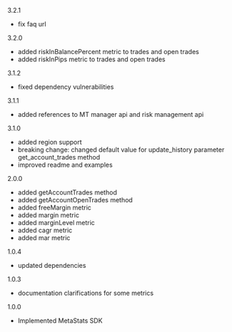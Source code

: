 3.2.1
  - fix faq url

3.2.0
  - added riskInBalancePercent metric to trades and open trades
  - added riskInPips metric to trades and open trades

3.1.2
  - fixed dependency vulnerabilities

3.1.1
  - added references to MT manager api and risk management api

3.1.0
  - added region support
  - breaking change: changed default value for update_history parameter get_account_trades method
  - improved readme and examples

2.0.0
  - added getAccountTrades method
  - added getAccountOpenTrades method
  - added freeMargin metric
  - added margin metric
  - added marginLevel metric
  - added cagr metric
  - added mar metric

1.0.4
  - updated dependencies

1.0.3
  - documentation clarifications for some metrics

1.0.0
  - Implemented MetaStats SDK
